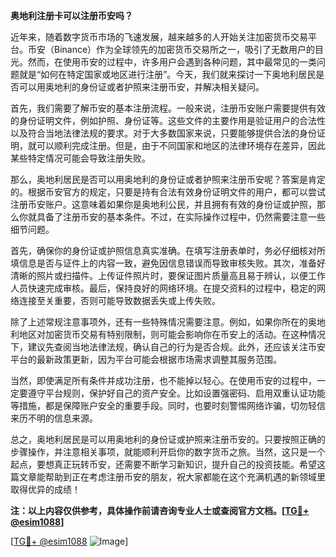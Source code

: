 **奥地利注册卡可以注册币安吗？**

近年来，随着数字货币市场的飞速发展，越来越多的人开始关注加密货币交易平台。币安（Binance）作为全球领先的加密货币交易所之一，吸引了无数用户的目光。然而，在使用币安的过程中，许多用户会遇到各种问题，其中最常见的一类问题就是“如何在特定国家或地区进行注册”。今天，我们就来探讨一下奥地利居民是否可以用奥地利的身份证或者护照来注册币安，并解决相关疑问。

首先，我们需要了解币安的基本注册流程。一般来说，注册币安账户需要提供有效的身份证明文件，例如护照、身份证等。这些文件的主要作用是验证用户的合法性以及符合当地法律法规的要求。对于大多数国家来说，只要能够提供合法的身份证明，就可以顺利完成注册。但是，由于不同国家和地区的法律环境存在差异，因此某些特定情况可能会导致注册失败。

那么，奥地利居民是否可以用奥地利的身份证或者护照来注册币安呢？答案是肯定的。根据币安官方的规定，只要是持有合法有效身份证明文件的用户，都可以尝试注册币安账户。这意味着如果你是奥地利公民，并且拥有有效的身份证或护照，那么你就具备了注册币安的基本条件。不过，在实际操作过程中，仍然需要注意一些细节问题。

首先，确保你的身份证或护照信息真实准确。在填写注册表单时，务必仔细核对所填信息是否与证件上的内容一致，避免因信息错误而导致审核失败。其次，准备好清晰的照片或扫描件。上传证件照片时，要保证图片质量高且易于辨认，以便工作人员快速完成审核。最后，保持良好的网络环境。在提交资料的过程中，稳定的网络连接至关重要，否则可能导致数据丢失或上传失败。

除了上述常规注意事项外，还有一些特殊情况需要注意。例如，如果你所在的奥地利地区对加密货币交易有特别限制，则可能会影响你在币安上的活动。在这种情况下，建议先查阅当地法律法规，确认自己的行为是否合规。此外，还应该关注币安平台的最新政策更新，因为平台可能会根据市场需求调整其服务范围。

当然，即使满足所有条件并成功注册，也不能掉以轻心。在使用币安的过程中，一定要遵守平台规则，保护好自己的资产安全。比如设置强密码、启用双重认证功能等措施，都是保障账户安全的重要手段。同时，也要时刻警惕网络诈骗，切勿轻信来历不明的信息来源。

总之，奥地利居民是可以用奥地利的身份证或护照来注册币安的。只要按照正确的步骤操作，并注意相关事项，就能顺利开启你的数字货币之旅。当然，这只是一个起点，要想真正玩转币安，还需要不断学习新知识，提升自己的投资技能。希望这篇文章能帮助到正在考虑注册币安的朋友，祝大家都能在这个充满机遇的新领域里取得优异的成绩！

**注：以上内容仅供参考，具体操作前请咨询专业人士或查阅官方文档。[[TG💪+ @esim1088](https://t.me/s/esim1088)]**

[[TG💪+ @esim1088](https://t.me/s/esim1088) ![Image](https://i.postimg.cc/4NQfJmqS/Snipaste-2025-05-13-00-14-12.png)]